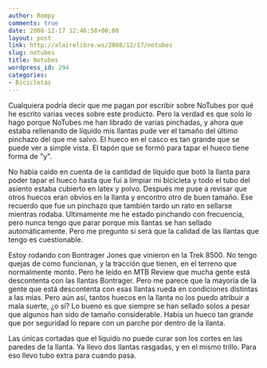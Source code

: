 ```yaml
---
author: Rompy
comments: true
date: 2008-12-17 12:46:58+00:00
layout: post
link: http://alairelibre.ws/2008/12/17/notubes
slug: notubes
title: Notubes
wordpress_id: 294
categories:
- Bicicletas
---
```


Cualquiera podría decir que me pagan por escribir sobre NoTubes por qué he escrito varias veces sobre este producto. Pero la verdad es que solo lo hago porque NoTubes me han librado de varias pinchadas, y ahora que estaba rellenando de líquido mis llantas pude ver el tamaño del último pinchazo del que me salvo. El hueco en el casco es tan grande que se puede ver a simple vista. El tapón que se formó para tapar el hueco tiene forma de "y".

No había caído en cuenta de la cantidad de líquido que botó la llanta para poder tapar el hueco hasta que fui a limpiar mi bicicleta y todo el tubo del asiento estaba cubierto en latex y polvo. Después me puse a revisar que otros huecos eran obvios en la llanta y encontro otro de buen tamaño. Ese recuerdo que fue un pinchazo que también tardo un rato en sellarse mientras rodaba. Ultimamente me he estado pinchando con frecuencia, pero nunca tengo que parar porque mis llantas se han sellado automáticamente. Pero me pregunto si será que la calidad de las llantas que tengo es cuestionable.

Estoy rodando con Bontrager Jones que vinieron en la Trek 8500. No tengo quejas de como funcionan, y la tracción que tienen, en el terreno que normalmente monto. Pero he leído en MTB Review que mucha gente está descontenta con las llantas Bontrager. Pero me parece que la mayoría de la gente que está descontenta con esas llantas rueda en condiciones distintas a las mías. Pero aún así, tantos huecos en la llanta no los puedo atribuir a mala suerte, ¿o sí? Lo bueno es que siempre se han sellado solos a pesar que algunos han sido de tamaño considerable. Había un hueco tan grande que por seguridad lo repare con un parche por dentro de la llanta.

Las únicas cortadas que el líquido no puede curar son los cortes en las paredes de la llanta. Ya llevo dos llantas rasgadas, y en el mismo trillo. Para eso llevo tubo extra para cuando pasa.
